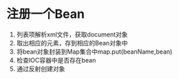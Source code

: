 # 注册一个Bean
 1. 列表项解析xml文件，获取document对象
 2. 取出相应的元素，存到相应的Bean对象中
 3. 将bean对象封装到Map集合中map.put(beanName,bean)
 4. 检查IOC容器中是否存在bean
 5. 通过反射创建对象
